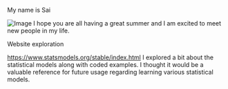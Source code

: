 My name is Sai


![Image](https://www.digitalmomblog.com/wp-content/uploads/2021/06/happy-summer-meme-960x640.jpeg.webp)
I hope you are all having a great summer and I am excited to meet new people in my life.


Website exploration

https://www.statsmodels.org/stable/index.html I explored a bit about the statistical models along with coded examples. I thought it would be a valuable reference for future usage regarding learning various statistical models.
